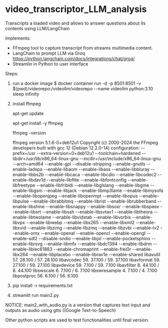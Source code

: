 # video_transcriptor_LLM_analysis
Transcripts a loaded video and allows to answer questions about its contents using LLM/LangChain

Implements:
- FFmpeg tool to capture transcript from streams multimedia content. 
- LangChain to prompt LLM via Groq https://python.langchain.com/docs/integrations/chat/groq/
- Streamlin in Python to user interface

Steps:

1) run a docker image
   $ docker container run -d -p 8501:8501 -v $(pwd)/videorepo:/videollm/videorepo --name videollm python:3.10 sleep infinity

2) install ffmpeg

   apt-get update
   
   apt-get install -y ffmpeg
   
   ffmpeg -version

   ffmpeg version 5.1.6-0+deb12u1 Copyright (c) 2000-2024 the FFmpeg developers
built with gcc 12 (Debian 12.2.0-14)
configuration: --prefix=/usr --extra-version=0+deb12u1 --toolchain=hardened --libdir=/usr/lib/x86_64-linux-gnu --incdir=/usr/include/x86_64-linux-gnu --arch=amd64 --enable-gpl --disable-stripping --enable-gnutls --enable-ladspa --enable-libaom --enable-libass --enable-libbluray --enable-libbs2b --enable-libcaca --enable-libcdio --enable-libcodec2 --enable-libdav1d --enable-libflite --enable-libfontconfig --enable-libfreetype --enable-libfribidi --enable-libglslang --enable-libgme --enable-libgsm --enable-libjack --enable-libmp3lame --enable-libmysofa --enable-libopenjpeg --enable-libopenmpt --enable-libopus --enable-libpulse --enable-librabbitmq --enable-librist --enable-librubberband --enable-libshine --enable-libsnappy --enable-libsoxr --enable-libspeex --enable-libsrt --enable-libssh --enable-libsvtav1 --enable-libtheora --enable-libtwolame --enable-libvidstab --enable-libvorbis --enable-libvpx --enable-libwebp --enable-libx265 --enable-libxml2 --enable-libxvid --enable-libzimg --enable-libzmq --enable-libzvbi --enable-lv2 --enable-omx --enable-openal --enable-opencl --enable-opengl --enable-sdl2 --disable-sndio --enable-libjxl --enable-pocketsphinx --enable-librsvg --enable-libmfx --enable-libdc1394 --enable-libdrm --enable-libiec61883 --enable-chromaprint --enable-frei0r --enable-libx264 --enable-libplacebo --enable-librav1e --enable-shared
libavutil      57. 28.100 / 57. 28.100
libavcodec     59. 37.100 / 59. 37.100
libavformat    59. 27.100 / 59. 27.100
libavdevice    59.  7.100 / 59.  7.100
libavfilter     8. 44.100 /  8. 44.100
libswscale      6.  7.100 /  6.  7.100
libswresample   4.  7.100 /  4.  7.100
libpostproc    56.  6.100 / 56.  6.100

3) pip install -r requirements.txt

4) streamlit run main2.py


NOTICE: main2_with_audio.py is a version that captures text input and outputs as audio using gtts ((Google Text-to-Speech)

Other python scripts are used to test functionalities until final version. 

